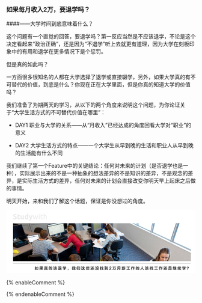 ### 如果每月收入2万，要退学吗？
####——大学时间到底意味着什么？

这个问题有一个直觉的回答，要退学吗？第一反应当然是不应该退学，不论是这个决定看起来“政治正确”，还是因为“不退学”听上去就更有道理，因为大学在刻板印象中的有用和退学在更多情况下是个惩罚。

但是真的如此吗？

一方面很多很知名的人都在大学选择了退学或直接辍学，另外，如果大学真的有不可替代的价值，到底是什么？你现在正在大学里面，但是你真的知道大学的价值吗？

我们准备了为期两天的学习，从以下的两个角度来说明这个问题，为你论证关于“大学生活方式的不可替代价值在哪里”：

- DAY1 职业与大学的关系——从“月收入”已经达成的角度回看大学对“职业”的意义

- DAY2 大学生活方式的特点——一个大学生从早到晚的生活和职业人从早到晚的生活能有什么不同

我们继续了第一个Feature中的关键结论：任何对未来的计划（是否退学也是一种），实际展示出来的不是一种抽象的想法差异的不是知识的差异，不是观念的差异，是实际生活方式的差异，任何对未来的计划会直接改变你明天早上起床之后做的事情。

明天开始，来和我们了解这个话题，保证是你没想过的角度。

![](/assets/1.jpg)

{% enableComment %}

{% endenableComment %}

